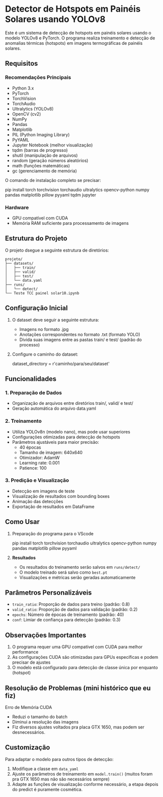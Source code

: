 # Detector de Hotspots em Painéis Solares usando YOLOv8

Este é um sistema de detecção de hotspots em painéis solares usando o modelo YOLOv8 e PyTorch. O programa realiza treinamento e detecção de anomalias térmicas (hotspots) em imagens termográficas de painéis solares.

## Requisitos

### Recomendações Principais

- Python 3.x
- PyTorch
- TorchVision
- TorchAudio
- Ultralytics (YOLOv8)
- OpenCV (cv2)
- NumPy
- Pandas
- Matplotlib
- PIL (Python Imaging Library)
- PyYAML
- Jupyter Notebook (melhor visualização)
- tqdm (barras de progresso)
- shutil (manipulação de arquivos)
- random (geração números aleatórios)
- math (funções matemáticas)
- gc (gerenciamento de memória)

O comando de instalação completo se precisar:

pip install torch torchvision torchaudio ultralytics opencv-python numpy pandas matplotlib pillow pyyaml tqdm jupyter

### Hardware
- GPU compatível com CUDA 
- Memória RAM suficiente para processamento de imagens

## Estrutura do Projeto

O projeto dsegue a seguinte estrutura de diretórios:
```
projeto/
├── datasets/
│   ├── train/
│   ├── valid/
│   ├── test/
│   └── data.yaml
├── runs/
│   └── detect/
└── Teste TCC painel solar10.ipynb
```

## Configuração Inicial

1. O dataset deve seguir a seguinte estrutura:
   - Imagens no formato .jpg
   - Anotações correspondentes no formato .txt (formato YOLO)
   - Divida suas imagens entre as pastas train/ e test/ (padrão do processo)

2. Configure o caminho do dataset:
   
   dataset_directory = r'caminho/para/seu/dataset'
   

## Funcionalidades

### 1. Preparação de Dados
- Organização de arquivos entre diretórios train/, valid/ e test/
- Geração automática do arquivo data.yaml

### 2. Treinamento
- Utiliza YOLOv8n (modelo nano), mas pode usar superiores
- Configurações otimizadas para detecção de hotspots
- Parâmetros ajustáveis para maior precisão:
  - 40 épocas
  - Tamanho de imagem: 640x640
  - Otimizador: AdamW
  - Learning rate: 0.001
  - Patience: 100

### 3. Predição e Visualização
- Detecção em imagens de teste
- Visualização de resultados com bounding boxes
- Animação das detecções
- Exportação de resultados em DataFrame

## Como Usar

1. Preparação do programa para o VScode
  
   pip install torch torchvision torchaudio ultralytics opencv-python numpy pandas matplotlib pillow pyyaml
 
2. **Resultados**
   - Os resultados do treinamento serão salvos em `runs/detect/`
   - O modelo treinado será salvo como `best.pt`
   - Visualizações e métricas serão geradas automaticamente

## Parâmetros Personalizáveis

- `train_ratio`: Proporção de dados para treino (padrão: 0.8)
- `valid_ratio`: Proporção de dados para validação (padrão: 0.2)
- `epochs`: Número de épocas de treinamento (padrão: 40)
- `conf`: Limiar de confiança para detecção (padrão: 0.3)

## Observações Importantes

1. O programa requer uma GPU compatível com CUDA para melhor performance
2. As configurações CUDA são otimizadas para GPUs específicas e podem precisar de ajustes
3. O modelo está configurado para detecção de classe única por enquanto (hotspot)

## Resolução de Problemas (mini histórico que eu fiz)

Erro de Memória CUDA
   - Reduzi o tamanho do batch
   - Diminui a resolução das imagens
   - Fiz diversos ajustes voltados pra placa GTX 1650, mas podem ser desnecessários.

## Customização

Para adaptar o modelo para outros tipos de detecção:
1. Modifique a classe em `data_yaml`
2. Ajuste os parâmetros de treinamento em `model.train()` (muitos foram pra GTX 1650 mas não são necessários sempre)
3. Adapte as funções de visualização conforme necessário, a etapa depois do predict é puramente cosmética.
```

